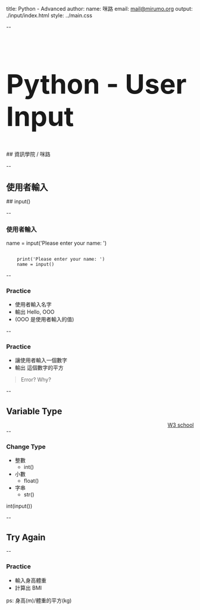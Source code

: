 title: Python - Advanced
author:
  name: 咪路
  email: mail@mirumo.org
output: ./input/index.html
style: ../main.css

--

<h1 style="font-size: 72px">
	Python - User Input
</h1>
## 資訊學院 / 咪路

--


<h1 style="font-size: 1.6em">
	使用者輸入
</h1>
## input()

--

### 使用者輸入

<p>name = input('Please enter your name: ')</p>

<code>
	print('Please enter your name: ')
	name = input()
</code>

--

### Practice

- 使用者輸入名字
- 輸出 Hello, OOO
- (OOO 是使用者輸入的值)

--

### Practice

- 讓使用者輸入一個數字
- 輸出 這個數字的平方

> Error? Why?

--

<h1 style="font-size: 1.6em">
	Variable Type
</h1>
<div align="right">
<a href="https://www.w3schools.com/python/python_datatypes.asp">W3 school</a>
</div>
--

### Change Type

- 整數
	- int()
- 小數
	- float()
- 字串
	- str()

<p>int(input())</p>

--

<h1 style="font-size: 1.6em">
	Try Again
</h1>

--

### Practice

- 輸入身高體重
- 計算出 BMI 

ps: 身高(m)/體重的平方(kg)
